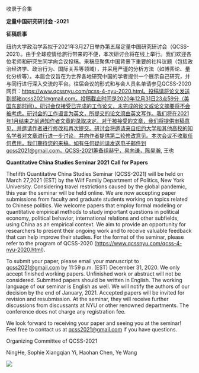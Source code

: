 

收录于合集

**定量中国研究研讨会 -2021**

 **征稿启事**

纽约大学政治学系拟于2021年3月27日举办第五届定量中国研究研讨会（QCSS-2021）。由于全球疫情给旅行带来的不便，本次研讨会将在线上举行。我们欢迎各位老师和研究生同学向会议投稿。来稿应聚焦中国背景下重要的社科议题（包括政治经济学、政治行为、国际关系等领域），并采用严谨的分析方法（如博弈论、量化分析等）。本届会议旨在为世界各地研究中国的学者提供一个展示自己研究，并与同行进行深入交流的平台。往届会议的形式和与会人员名单请参见QCSS-2020网页：https://www.qcssnyu.com/qcss-4-nyu-2020.html。投稿请将论文发送到邮箱qcss2021@gmail.com。投稿截止时间是2020年12月31日23点59分（美国东部时间）。研讨会仅接受已完成的工作论文，未完成的论文或论文摘要将不会被考虑。研讨会的工作语言为英文，所提交的论文须由英文写作。我们将在2021年1月结束之前通知作者文章的录取决定。对于被接受的文章，我们将提供审稿意见，并邀请作者进行修改和再次提交。研讨会将邀请来自纽约大学和其他高校的知名学者对文章进行进一步讨论，并向作者提供第二轮修改意见。本次会议不收取任何费用。我们期待您的来稿。如有任何疑问请发送电子邮件到qcss2021@gmail.com。QCSS-2021筹备组赫宁，易向谦，陈昊瀚,
王也

 **Quantitative China Studies Seminar 2021** **Call for Papers**

Thefifth Quantitative China Studies Seminar (QCSS-2021) will be held on March
27,2021 (EST) by the Wilf Family Department of Politics, New York University.
Considering travel restrictions caused by the global pandemic, this year the
seminar will be held online. We are now accepting paper submissions from
faculty and graduate students working on topics related to Chinese politics.
We welcome papers that employ formal modeling or quantitative empirical
methods to study important questions in political economy, political behavior,
international relations and other subfields, using China as an empirical
context. We aim to provide an opportunity for researchers to present their
ongoing work and to receive valuable feedback that can help improve their
studies. For the format of the seminar, please refer to the program of
QCSS-2020 (https://www.qcssnyu.com/qcss-4-nyu-2020.html).

To submit your paper, please email your manuscript to qcss2021@gmail.com by
11:59 p.m. (EST) December 31, 2020. We only accept finished working papers.
Unfinished work or abstract will not be considered. Submitted papers should be
written in English. The working language of our seminar is English as well. We
will notify the authors of our decision by the end of January, 2021. Accepted
papers will be invited for revision and resubmission. At the seminar, they
will receive further discussions from discussants at NYU or other renowned
departments. The conference does not charge any registration fee.

We look forward to receiving your paper and seeing you at the seminar! Feel
free to contact us at qcss2021@gmail.com if you have questions.

Organizing Committee of QCSS-2021

NingHe, Sophie Xiangqian Yi, Haohan Chen, Ye Wang

  

![](/images/209/2.jpeg)

  

